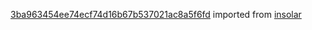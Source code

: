 [3ba963454ee74ecf74d16b67b537021ac8a5f6fd](https://github.com/insolar/insolar/commit/3ba963454ee74ecf74d16b67b537021ac8a5f6fd) imported from [insolar](https://github.com/insolar/insolar)
